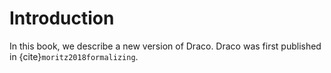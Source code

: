 # Introduction

In this book, we describe a new version of Draco. Draco was first published in {cite}`moritz2018formalizing`.
